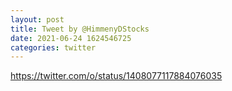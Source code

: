 ```yaml
--- 
layout: post 
title: Tweet by @HimmenyDStocks 
date: 2021-06-24 1624546725 
categories: twitter 
--- 
```

https://twitter.com/o/status/1408077117884076035
